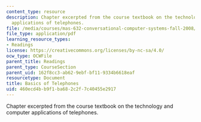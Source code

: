 ```yaml
---
content_type: resource
description: Chapter excerpted from the course textbook on the technology and computer
  applications of telephones.
file: /media/courses/mas-632-conversational-computer-systems-fall-2008/460ecd4bb9f1ba682c2f7c40455e2917_schmandt_ch10.pdf
file_type: application/pdf
learning_resource_types:
- Readings
license: https://creativecommons.org/licenses/by-nc-sa/4.0/
ocw_type: OCWFile
parent_title: Readings
parent_type: CourseSection
parent_uid: 162f8cc3-ab62-9ebf-bf11-9334b6618eaf
resourcetype: Document
title: Basics of Telephones
uid: 460ecd4b-b9f1-ba68-2c2f-7c40455e2917
---
```

Chapter excerpted from the course textbook on the technology and computer applications of telephones.